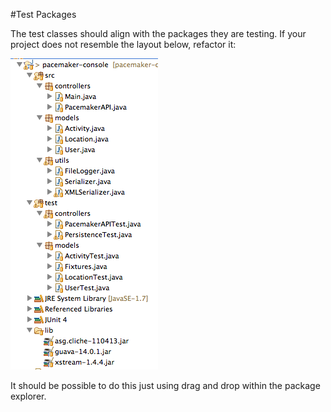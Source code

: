 #Test Packages

The test classes should align with the packages they are testing. If your project does not resemble the layout below, refactor it:

![](img/12.png)

It should be possible to do this just using drag and drop within the package explorer.
